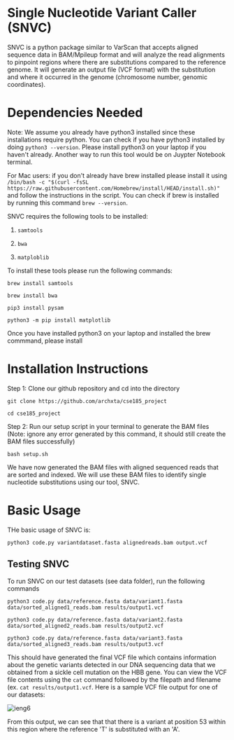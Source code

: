 # Single Nucleotide Variant Caller (SNVC) 

SNVC is a python package similar to VarScan that accepts aligned sequence data in BAM/Mpileup format and will analyze the read alignments to pinpoint regions where there are substitutions compared to the reference genome. It will generate an output file (VCF format) with the substitution and where it occurred in the genome (chromosome number, genomic coordinates). 

# Dependencies Needed

Note: We assume you already have python3 installed since these installations require python. You can check if you have python3 installed by doing ```python3 --version```. Please install python3 on your laptop if you haven't already. Another way to run this tool  would be on Juypter Notebook terminal. 

For Mac users: if you don't already have brew installed please install it using ``` /bin/bash -c "$(curl -fsSL https://raw.githubusercontent.com/Homebrew/install/HEAD/install.sh)" ``` and follow the instructions in the script. You can check if brew is installed by running this command ``` brew --version ```. 

SNVC requires the following tools to be installed: 

  1. ```samtools```

  2. ```bwa```
     
  3. ```matploblib```

To install these tools please run the following commands: 

``` brew install samtools ```

``` brew install bwa ```

``` pip3 install pysam ```

```python3 -m pip install matplotlib ```

Once you have installed python3 on your laptop and installed the brew commmand, please install 

# Installation Instructions

Step 1: Clone our github repository and cd into the directory

``` git clone https://github.com/archxta/cse185_project ```

``` cd cse185_project ```

Step 2: Run our setup script in your terminal to generate the BAM files (Note: ignore any error generated by this command, it should still create the BAM files successfully)

```bash setup.sh```

We have now generated the BAM files with aligned sequenced reads that are sorted and indexed. We will use these BAM files to identify single nucleotide substitutions using our tool, SNVC. 

# Basic Usage

THe basic usage of SNVC is: 

``` python3 code.py variantdataset.fasta alignedreads.bam output.vcf ```

## Testing SNVC 

To run SNVC on our test datasets (see data folder), run the following commands

```python3 code.py data/reference.fasta data/variant1.fasta data/sorted_aligned1_reads.bam results/output1.vcf```

```python3 code.py data/reference.fasta data/variant2.fasta data/sorted_aligned2_reads.bam results/output2.vcf```

```python3 code.py data/reference.fasta data/variant3.fasta data/sorted_aligned3_reads.bam results/output3.vcf```

This should have generated the final VCF file which contains information about the genetic variants detected in our DNA sequencing data that we obtained from a sickle cell mutation on the HBB gene. You can view the VCF file contents using the ```cat``` command followed by the filepath and filename (ex. ```cat results/output1.vcf```. Here is a sample VCF file output for one of our datasets: 

![ieng6](./sampleoutput.png)

From this output, we can see that that there is a variant at position 53 within this region where the reference 'T' is substituted with an 'A'. 
